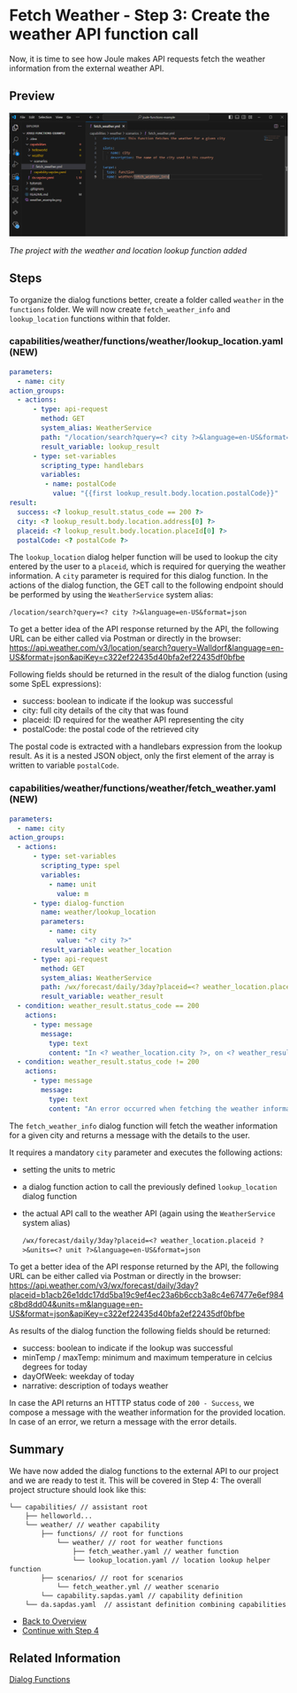 # Fetch Weather - Step 3: Create the weather API function call

Now, it is time to see how Joule makes API requests fetch the weather information from the external weather API.

## Preview

![image](assets/preview.png)

*The project with the weather and location lookup function added*

## Steps

To organize the dialog functions better, create a folder called `weather` in the `functions` folder.
We will now create `fetch_weather_info` and `lookup_location` functions within that folder.

### capabilities/weather/functions/weather/lookup_location.yaml (NEW)

```yaml
parameters:
  - name: city
action_groups:
  - actions:
      - type: api-request
        method: GET
        system_alias: WeatherService
        path: "/location/search?query=<? city ?>&language=en-US&format=json"
        result_variable: lookup_result
      - type: set-variables
        scripting_type: handlebars
        variables:
         - name: postalCode
           value: "{{first lookup_result.body.location.postalCode}}"
result:
  success: <? lookup_result.status_code == 200 ?>
  city: <? lookup_result.body.location.address[0] ?>
  placeid: <? lookup_result.body.location.placeId[0] ?>
  postalCode: <? postalCode ?>
```

The `lookup_location` dialog helper function will be used to lookup the city entered by the user to a `placeid`, which is required for querying the weather information. A `city` parameter is required for this dialog function. In the actions of the dialog function, the GET call to the following endpoint should be performed by using the `WeatherService` system alias:

```/location/search?query=<? city ?>&language=en-US&format=json```

To get a better idea of the API response returned by the API, the following URL can be either called via Postman or directly in the browser: https://api.weather.com/v3/location/search?query=Walldorf&language=en-US&format=json&apiKey=c322ef22435d40bfa2ef22435df0bfbe

Following fields should be returned in the result of the dialog function (using some SpEL expressions):
- success: boolean to indicate if the lookup was successful
- city: full city details of the city that was found
- placeid: ID required for the weather API representing the city
- postalCode: the postal code of the retrieved city

The postal code is extracted with a handlebars expression from the lookup result. As it is a nested JSON object, only the first element of the array is written to variable `postalCode`.

### capabilities/weather/functions/weather/fetch_weather.yaml (NEW)

```yaml
parameters:
  - name: city
action_groups:
  - actions:
      - type: set-variables
        scripting_type: spel
        variables:
          - name: unit
            value: m
      - type: dialog-function
        name: weather/lookup_location
        parameters:
          - name: city
            value: "<? city ?>"
        result_variable: weather_location
      - type: api-request
        method: GET
        system_alias: WeatherService
        path: /wx/forecast/daily/3day?placeid=<? weather_location.placeid ?>&units=<? unit ?>&language=en-US&format=json
        result_variable: weather_result
  - condition: weather_result.status_code == 200
    actions:
      - type: message
        message:
          type: text
          content: "In <? weather_location.city ?>, on <? weather_result.body.dayOfWeek[0] ?> temperature will be between <? weather_result.body.calendarDayTemperatureMin[0] ?> °C and <? weather_result.body.calendarDayTemperatureMax[0] ?> °C. Details: <? weather_result.body.narrative[0] ?>"
  - condition: weather_result.status_code != 200
    actions:
      - type: message
        message:
          type: text
          content: "An error occurred when fetching the weather information. The result was: <? weather_result ?>"
```

The `fetch_weather_info` dialog function will fetch the weather information for a given city and returns a message with the details to the user. 

It requires a mandatory `city` parameter and executes the following actions:
- setting the units to metric
- a dialog function action to call the previously defined `lookup_location` dialog function
- the actual API call to the weather API (again using the `WeatherService` system alias)

  ```/wx/forecast/daily/3day?placeid=<? weather_location.placeid ?>&units=<? unit ?>&language=en-US&format=json```

To get a better idea of the API response returned by the API, the following URL can be either called via Postman or directly in the browser: https://api.weather.com/v3/wx/forecast/daily/3day?placeid=b1acb26e1ddc17dd5ba19c9ef4ec23a6b6ccb3a8c4e67477e6ef984c8bd8dd04&units=m&language=en-US&format=json&apiKey=c322ef22435d40bfa2ef22435df0bfbe

As results of the dialog function the following fields should be returned:
- success: boolean to indicate if the lookup was successful
- minTemp / maxTemp: minimum and maximum temperature in celcius degrees for today
- dayOfWeek: weekday of today
- narrative: description of todays weather

In case the API returns an HTTTP status code of `200 - Success`, we compose a message with the weather information for the provided location.
In case of an error, we return a message with the error details. 


## Summary

We have now added the dialog functions to the external API to our project and we are ready to test it.
This will be covered in Step 4: The overall project structure should look like this:

```
└── capabilities/ // assistant root
    ├── helloworld... 
    └── weather/ // weather capability
        ├── functions/ // root for functions
            └── weather/ // root for weather functions
                ├── fetch_weather.yaml // weather function
                └── lookup_location.yaml // location lookup helper function
        ├── scenarios/ // root for scenarios
            └── fetch_weather.yml // weather scenario
        └── capability.sapdas.yaml // capability definition
    └── da.sapdas.yaml  // assistant definition combining capabilities
```

* [Back to Overview](../index.md)
* [Continue with Step 4](../step4/index.md)

## Related Information 

[Dialog Functions](https://help.sap.com/docs/joule/service-guide/dialog-functions)